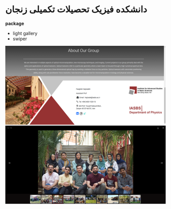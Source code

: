 # دانشکده فیزیک تحصیلات تکمیلی زنجان 

**package**
<ul>
  <li>light gallery</li>
  <li>swiper</li>
</ul>
<img src="https://github.com/amiralizadde/College-Physics-Zanjan/blob/main/image/Screenshot%20(39).png"/>
<img src="https://github.com/amiralizadde/College-Physics-Zanjan/blob/main/image/Screenshot%20(40).png"/>
